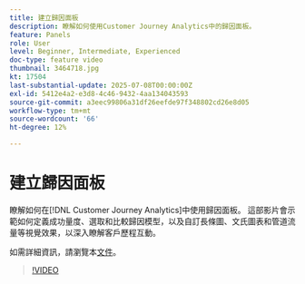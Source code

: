 ```yaml
---
title: 建立歸因面板
description: 瞭解如何使用Customer Journey Analytics中的歸因面板。
feature: Panels
role: User
level: Beginner, Intermediate, Experienced
doc-type: feature video
thumbnail: 3464718.jpg
kt: 17504
last-substantial-update: 2025-07-08T00:00:00Z
exl-id: 5412e4a2-e3d8-4c46-9432-4aa134043593
source-git-commit: a3eec99806a31df26eefde97f348802cd26e8d05
workflow-type: tm+mt
source-wordcount: '66'
ht-degree: 12%

---
```


# 建立歸因面板

瞭解如何在[!DNL Customer Journey Analytics]中使用歸因面板。 這部影片會示範如何定義成功量度、選取和比較歸因模型，以及自訂長條圖、文氏圖表和管道流量等視覺效果，以深入瞭解客戶歷程互動。

如需詳細資訊，請瀏覽本[文件](https://experienceleague.adobe.com/zh-hant/docs/analytics-platform/using/cja-workspace/panels/attribution)。

>[!VIDEO](https://video.tv.adobe.com/v/3464733/?learn=on&captions=chi_hant)

